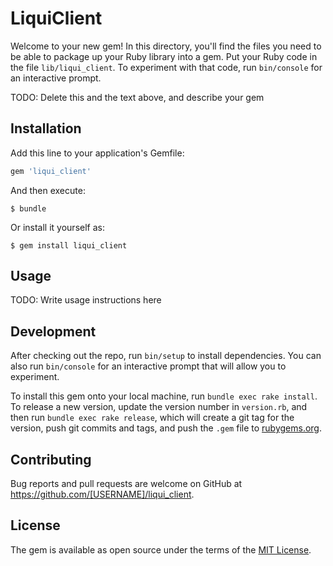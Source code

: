 # LiquiClient

Welcome to your new gem! In this directory, you'll find the files you need to be able to package up your Ruby library into a gem. Put your Ruby code in the file `lib/liqui_client`. To experiment with that code, run `bin/console` for an interactive prompt.

TODO: Delete this and the text above, and describe your gem

## Installation

Add this line to your application's Gemfile:

```ruby
gem 'liqui_client'
```

And then execute:

    $ bundle

Or install it yourself as:

    $ gem install liqui_client

## Usage

TODO: Write usage instructions here

## Development

After checking out the repo, run `bin/setup` to install dependencies. You can also run `bin/console` for an interactive prompt that will allow you to experiment.

To install this gem onto your local machine, run `bundle exec rake install`. To release a new version, update the version number in `version.rb`, and then run `bundle exec rake release`, which will create a git tag for the version, push git commits and tags, and push the `.gem` file to [rubygems.org](https://rubygems.org).

## Contributing

Bug reports and pull requests are welcome on GitHub at https://github.com/[USERNAME]/liqui_client.


## License

The gem is available as open source under the terms of the [MIT License](http://opensource.org/licenses/MIT).

